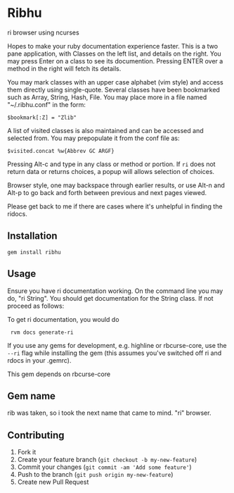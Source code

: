# Ribhu

ri browser using ncurses

Hopes to make your ruby documentation experience faster. This is a two pane application, with
Classes on the left list, and details on the right.
You may press Enter on a class to see its documention. Pressing ENTER over a method in the right will
fetch its details.

You may mark classes with an upper case alphabet (vim style) and access them directly using single-quote.
Several classes have been bookmarked such as Array, String, Hash, File. You may place more in a file named "~/.ribhu.conf" in the form:

    $bookmark[:Z] = "Zlib"

A list of visited classes is also maintained and can be accessed and selected from. You may prepopulate it
from the conf file as:

    $visited.concat %w{Abbrev GC ARGF}

Pressing Alt-c and type in any class or method or portion. If `ri` does not return data or returns
choices, a popup will allows selection of choices.

Browser style, one may backspace through earlier results, or use Alt-n and Alt-p  to go back and forth
between previous and next pages viewed.

Please get back to me if there are cases where it's unhelpful in finding the ridocs.

## Installation

    gem install ribhu

## Usage

Ensure you have ri documentation working. On the command line you may do, "ri String". You should get documentation for the String class. If not proceed as follows:

To get ri documentation, you would do 

     rvm docs generate-ri

If you use any gems for development, e.g. highline or rbcurse-core, use the `--ri` flag while installing the gem (this assumes you've switched off ri and rdocs in your .gemrc).

This gem depends on rbcurse-core

## Gem name

   rib was taken, so i took the next name that came to mind. "ri" browser.

## Contributing

1. Fork it
2. Create your feature branch (`git checkout -b my-new-feature`)
3. Commit your changes (`git commit -am 'Add some feature'`)
4. Push to the branch (`git push origin my-new-feature`)
5. Create new Pull Request
